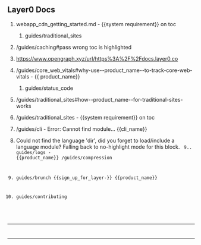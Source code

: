 ## Layer0 Docs

1. webapp_cdn_getting_started.md - {{system requirement}} on toc
   1. guides/traditional_sites
2. /guides/caching#pass wrong toc is highlighted
3. https://www.opengraph.xyz/url/https%3A%2F%2Fdocs.layer0.co
4. /guides/core_web_vitals#why-use--product_name--to-track-core-web-vitals - {{ product_name}}
   1. guides/status_code
5. /guides/traditional_sites#how--product_name--for-traditional-sites-works
6. /guides/traditional_sites - {{system requirement}} on toc
7. /guides/cli - Error: Cannot find module... {{cli_name}}
8.  Could not find the language 'dir', did you forget to load/include a language module?
		Falling back to no-highlight mode for this block. <code class="language-dir custom-scrollbar">
9.. guides/logs - {{product_name}}
		/guides/compression

10. guides/brunch {{sign_up_for_layer-}}  {{product_name}}

10. guides/contributing

****
****










